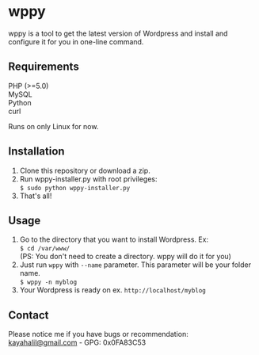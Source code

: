 wppy
====

wppy is a tool to get the latest version of Wordpress and install and configure it for you in one-line command.



Requirements
----

PHP (>=5.0)<br>
MySQL<br>
Python<br>
curl

Runs on only Linux for now.



Installation
----

1. Clone this repository or download a zip.
2. Run wppy-installer.py with root privileges:<br>
    ```$ sudo python wppy-installer.py```
3. That's all!



Usage
----

1. Go to the directory that you want to install Wordpress. Ex:<br>
    ```$ cd /var/www/```<br>
   (PS: You don't need to create a directory. wppy will do it for you)
2. Just run ```wppy``` with ```--name``` parameter. This parameter will be your folder name.<br>
    ```$ wppy -n myblog```
3. Your Wordpress is ready on ex. ```http://localhost/myblog```



Contact
----

Please notice me if you have bugs or recommendation:<br>
kayahalil@gmail.com - GPG: 0x0FA83C53
